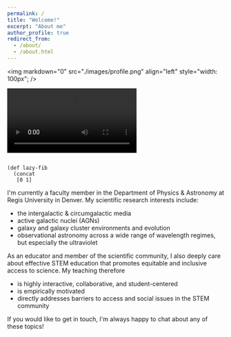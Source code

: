 ```yaml
---
permalink: /
title: "Welcome!"
excerpt: "About me"
author_profile: true
redirect_from: 
  - /about/
  - /about.html
---
```

<div markdown="0">

<img  markdown="0" src="./images/profile.png" align="left" style="width: 100px"; /></div>
<video data-autoplay src="http://clips.vorwaerts-gmbh.de/big_buck_bunny.mp4"></video>
<pre><code data-noescape>
(def lazy-fib
  (concat
   [0 1]
</code></pre>
I'm currently a faculty member in the Department of Physics & Astronomy at Regis University in Denver. My scientific research interests include:
* the intergalactic & circumgalactic media
* active galactic nuclei (AGNs)
* galaxy and galaxy cluster environments and evolution
* observational astronomy across a wide range of wavelength regimes, but especially the ultraviolet

As an educator and member of the scientific community, I also deeply care about effective STEM education that promotes equitable and inclusive access to science. My teaching therefore

* is highly interactive, collaborative, and student-centered
* is empirically motivated
* directly addresses barriers to access and social issues in the STEM community

If you would like to get in touch, I'm always happy to chat about any of these topics!
